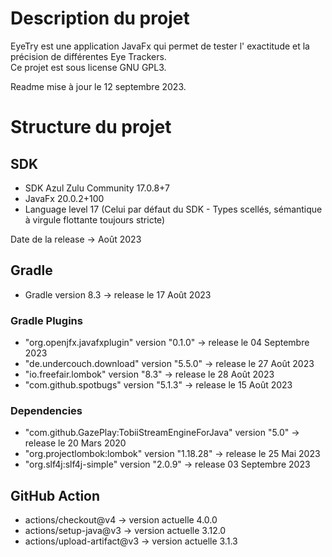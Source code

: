 # Description du projet

EyeTry est une application JavaFx qui permet de tester l' exactitude et la précision de différentes Eye Trackers.<br>
Ce projet est sous license GNU GPL3.

Readme mise à jour le 12 septembre 2023.

# Structure du projet

## SDK

- SDK Azul Zulu Community 17.0.8+7
- JavaFx 20.0.2+100
- Language level 17 (Celui par défaut du SDK - Types scellés, sémantique à virgule flottante toujours stricte)

Date de la release -> Août 2023 <br>

## Gradle

- Gradle version 8.3 -> release le 17 Août 2023

### Gradle Plugins

- "org.openjfx.javafxplugin" version "0.1.0" -> release le 04 Septembre 2023
- "de.undercouch.download" version "5.5.0" -> release le 27 Août 2023
- "io.freefair.lombok" version "8.3" -> release le 28 Août 2023
- "com.github.spotbugs" version "5.1.3" -> release le 15 Août 2023

### Dependencies

- "com.github.GazePlay:TobiiStreamEngineForJava" version "5.0" -> release le 20 Mars 2020
- "org.projectlombok:lombok" version "1.18.28" -> release le 25 Mai 2023
- "org.slf4j:slf4j-simple" version "2.0.9" -> release 03 Septembre 2023

## GitHub Action

- actions/checkout@v4 -> version actuelle 4.0.0
- actions/setup-java@v3 -> version actuelle 3.12.0
- actions/upload-artifact@v3 -> version actuelle 3.1.3

